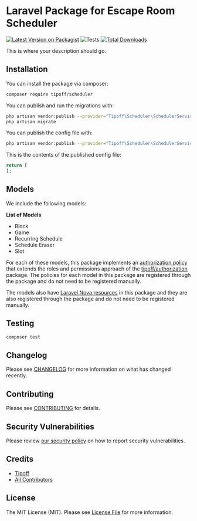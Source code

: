 # Laravel Package for Escape Room Scheduler

[![Latest Version on Packagist](https://img.shields.io/packagist/v/tipoff/scheduler.svg?style=flat-square)](https://packagist.org/packages/tipoff/scheduler)
![Tests](https://github.com/tipoff/scheduler/workflows/Tests/badge.svg)
[![Total Downloads](https://img.shields.io/packagist/dt/tipoff/scheduler.svg?style=flat-square)](https://packagist.org/packages/tipoff/scheduler)


This is where your description should go.

## Installation

You can install the package via composer:

```bash
composer require tipoff/scheduler
```

You can publish and run the migrations with:

```bash
php artisan vendor:publish --provider="Tipoff\Scheduler\SchedulerServiceProvider" --tag="scheduler-migrations"
php artisan migrate
```

You can publish the config file with:

```bash
php artisan vendor:publish --provider="Tipoff\Scheduler\SchedulerServiceProvider" --tag="scheduler-config"
```

This is the contents of the published config file:

```php
return [
];
```

## Models

We include the following models:

**List of Models**

- Block
- Game
- Recurring Schedule
- Schedule Eraser
- Slot

For each of these models, this package implements an [authorization policy](https://laravel.com/docs/8.x/authorization) that extends the roles and permissions approach of the [tipoff/authorization](https://github.com/tipoff/authorization) package. The policies for each model in this package are registered through the package and do not need to be registered manually.

The models also have [Laravel Nova resources](https://nova.laravel.com/docs/3.0/resources/) in this package and they are also registered through the package and do not need to be registered manually.

## Testing

```bash
composer test
```

## Changelog

Please see [CHANGELOG](CHANGELOG.md) for more information on what has changed recently.

## Contributing

Please see [CONTRIBUTING](.github/CONTRIBUTING.md) for details.

## Security Vulnerabilities

Please review [our security policy](../../security/policy) on how to report security vulnerabilities.

## Credits

- [Tipoff](https://github.com/tipoff)
- [All Contributors](../../contributors)

## License

The MIT License (MIT). Please see [License File](LICENSE.md) for more information.
